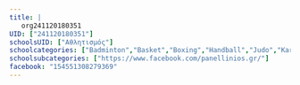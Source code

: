 ```yaml
---
title: |
   org241120180351
UID: ["241120180351"]
schoolsUID: ["Αθλητισμός"]
schoolcategories: ["Badminton","Basket","Boxing","Handball","Judo","Karate","Kick Boxing","Ping Pong","Tae Kwon Do","Tennis","Volley","Άρση Βαρών","Ενόργανη-Ρυθμική","Κολύμβηση","Μπαλέτο","Ξιφασκία","Πάλη","Ποδόσφαιρο","Σκοποβολή","Στίβος","Τοξοβολία"]
schoolsubcategories: ["https://www.facebook.com/panellinios.gr/"]
facebook: "154551308279369"
---
```


